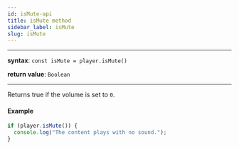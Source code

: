```yaml
---
id: isMute-api
title: isMute method
sidebar_label: isMute
slug: isMute
---
```


---

**syntax**: `const isMute = player.isMute()`

**return value**: `Boolean`

---

Returns true if the volume is set to `0`.

#### Example

```js
if (player.isMute()) {
  console.log("The content plays with no sound.");
}
```
